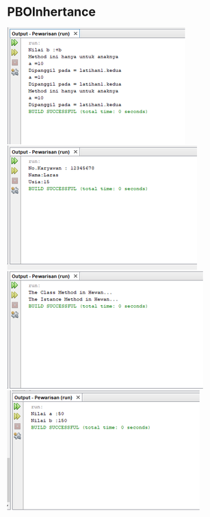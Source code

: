 # PBOInhertance
![Alt Text](https://github.com/Larasati11/PBOInhertance/blob/master/Lat1%20PBOI.png)
![Alt Text](https://github.com/Larasati11/PBOInhertance/blob/master/Lat2%20PBOI.png)
![Alt Text](https://github.com/Larasati11/PBOInhertance/blob/master/Lat3%20PBOI.png)
![Alt Text](https://github.com/Larasati11/PBOInhertance/blob/master/Lat%204%20PBOI.png)
